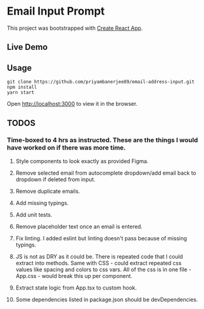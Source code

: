 # Email Input Prompt

This project was bootstrapped with [Create React App](https://github.com/facebook/create-react-app).

## Live Demo

## Usage

```
git clone https://github.com/priyambanerjee89/email-address-input.git
npm install
yarn start
```


Open [http://localhost:3000](http://localhost:3000) to view it in the browser.

## TODOS

### Time-boxed to 4 hrs as instructed. These are the things I would have worked on if there was more time.

1. Style components to look exactly as provided Figma.

2. Remove selected email from autocomplete dropdown/add email back to dropdown if deleted from input.

3. Remove duplicate emails.

4. Add missing typings.

5. Add unit tests.

6. Remove placeholder text once an email is entered.

7. Fix linting. I added eslint but linting doesn't pass because of missing typings.

8. JS is not as DRY as it could be. There is repeated code that I could extract into methods. Same with CSS - could extract repeated css values like spacing and colors to css vars. All of the css is in one file - App.css - would break this up per component.

9. Extract state logic from App.tsx to custom hook.

10. Some dependencies listed in package.json should be devDependencies.
